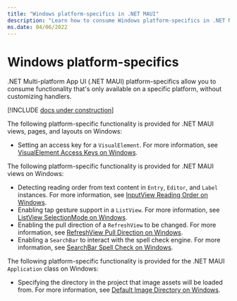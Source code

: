 ```yaml
---
title: "Windows platform-specifics in .NET MAUI"
description: "Learn how to consume Windows platform-specifics in .NET MAUI apps."
ms.date: 04/06/2022
---
```


# Windows platform-specifics

.NET Multi-platform App UI (.NET MAUI) platform-specifics allow you to consume functionality that's only available on a specific platform, without customizing handlers.

[!INCLUDE [docs under construction](~/includes/preview-note.md)]

The following platform-specific functionality is provided for .NET MAUI views, pages, and layouts on Windows:

- Setting an access key for a `VisualElement`. For more information, see [VisualElement Access Keys on Windows](visualelement-access-keys.md).

The following platform-specific functionality is provided for .NET MAUI views on Windows:

- Detecting reading order from text content in `Entry`, `Editor`, and `Label` instances. For more information, see [InputView Reading Order on Windows](inputview-reading-order.md).
- Enabling tap gesture support in a `ListView`. For more information, see [ListView SelectionMode on Windows](listview-selectionmode.md).
- Enabling the pull direction of a `RefreshView` to be changed. For more information, see [RefreshView Pull Direction on Windows](refreshview-pulldirection.md).
- Enabling a `SearchBar` to interact with the spell check engine. For more information, see [SearchBar Spell Check on Windows](searchbar-spell-check.md).

The following platform-specific functionality is provided for the .NET MAUI `Application` class on Windows:

- Specifying the directory in the project that image assets will be loaded from. For more information, see [Default Image Directory on Windows](default-image-directory.md).
